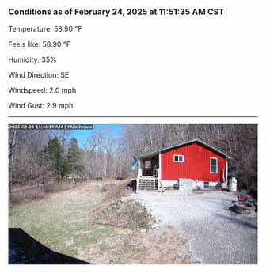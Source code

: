 ### Conditions as of February 24, 2025 at 11:51:35 AM CST 

Temperature: 58.90 &deg;F

Feels like: 58.90 &deg;F

Humidity: 35%

Wind Direction: SE

Windspeed: 2.0 mph

Wind Gust: 2.9 mph

---

<img src="./images/latest.jpeg"/>

